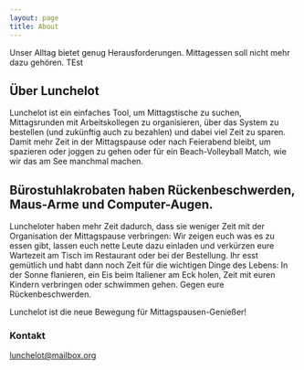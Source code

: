```yaml
---
layout: page
title: About
---
```


<p class="message">
  Unser Alltag bietet genug Herausforderungen. Mittagessen soll nicht mehr dazu gehören. TEst
</p>

## Über Lunchelot

Lunchelot ist ein einfaches Tool, um Mittagstische zu suchen, Mittagsrunden mit Arbeitskollegen zu organisieren, über das System zu bestellen (und zukünftig auch zu bezahlen) und dabei viel Zeit zu sparen. Damit mehr Zeit in der Mittagspause oder nach Feierabend bleibt, um spazieren oder joggen zu gehen oder für ein Beach-Volleyball Match, wie wir das am See manchmal machen.

## Bürostuhlakrobaten haben Rückenbeschwerden, Maus-Arme und Computer-Augen. 

Luncheloter haben mehr Zeit dadurch, dass sie weniger Zeit mit der Organisation der Mittagspause verbringen: 
Wir zeigen euch was es zu essen gibt, lassen euch nette Leute dazu einladen und verkürzen eure Wartezeit am Tisch im Restaurant oder bei der Bestellung. Ihr esst gemütlich und habt dann noch Zeit für die wichtigen Dinge des Lebens: In der Sonne flanieren, ein Eis beim Italiener am Eck holen, Zeit mit euren Kindern verbringen oder schwimmen gehen. Gegen eure Rückenbeschwerden.


Lunchelot ist die neue Bewegung für Mittagspausen-Genießer!

### Kontakt

[lunchelot@mailbox.org](mailto:lunchelot@mailbox.org)
